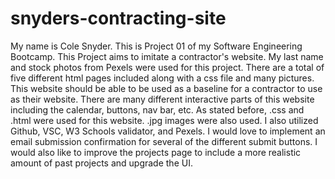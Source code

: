 ﻿# snyders-contracting-site
My name is Cole Snyder.
This is Project 01 of my Software Engineering Bootcamp. This Project aims to imitate a contractor's website. My last name and stock photos from Pexels were used for this project. There are a total of five different html pages included along with a css file and many pictures.
This website should be able to be used as a baseline for a contractor to use as their website. There are many different interactive parts of this website including the calendar, buttons, nav bar, etc.
As stated before, .css and .html were used for this website. .jpg images were also used. I also utilized Github, VSC, W3  Schools validator, and Pexels.
I would love to implement an email submission confirmation for several of the different submit buttons. I would also like to improve the projects page to include a more realistic amount of past projects and upgrade the UI.
